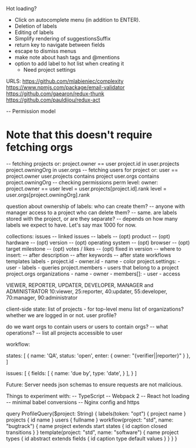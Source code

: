 Hot loading?
* Click on autocomplete menu (in addition to ENTER).
* Deletion of labels
* Editing of labels
* Simplify rendering of suggestionsSuffix
* return key to navigate between fields
* escape to dismiss menus
* make note about hash tags and @mentions
* option to add label to hot list when creating it
  * Need project settings

URLS:
  https://github.com/mlabieniec/complexity
  https://www.npmjs.com/package/email-validator
  https://github.com/gaearon/redux-thunk
  https://github.com/pauldijou/redux-act

-- Permission model
  # Note that this doesn't require fetching orgs
  -- fetching projects
    or:
      project.owner == user
      project.id in user.projects
      project.owningOrg in user.orgs
  -- fetching users for project
    or:
      user == project.owner
      user.projects contains project
      user.orgs contains project.owningOrg
  -- checking permissions
    perm level:
      owner: project.owner == user
      level = user.projects[project.id].rank
      level = user.orgs[project.owningOrg].rank

question about ownership of labels: who can create them?
  -- anyone with manager access to a project
who can delete them?
  -- same.
are labels stored with the project, or are they separate?
  -- depends on how many labels we expect to have. Let's say max 1000 for now.

collections:
  issues
    -- linked issues
    -- labels
    -- (opt) product
      -- (opt) hardware
      -- (opt) version
      -- (opt) operating system
    -- (opt) browser
    -- (opt) target milestone
    -- (opt) votes / likes
    -- (opt) fixed in version
    -- where to insert:
       -- after description
       -- after keywords
       -- after state
  workflows
  templates
  labels
    - project.id
    - owner.id
    - name
    - color
  project.settings:
    - user
    - labels
    - queries
  project.members - users that belong to a project
  project.orgs
  organizations
    - name
    - owner
    - members[]:
      - user
      - access

VIEWER, REPORTER, UPDATER, DEVELOPER, MANAGER and ADMINISTRATOR
10:viewer, 25:reporter, 40:updater, 55:developer, 70:manager, 90:administrator

client-side state:
  list of projects - for top-level menu
  list of organizations?
  whether we are logged in or not.
  user profile?

do we want orgs to contain users or users to contain orgs?
  -- what operations?
    -- list all projects accessible to user

workflow:

states: [
  {
    name: 'QA',
    status: 'open',
    enter: {
      owner: "{verifier||reporter}"
    }
  },
]

issues: [
  {
    fields: [
      {
        name: 'due by',
        type: 'date',
      }
    ],
  }
]

Future:
  Server needs json schemas to ensure requests are not malicious.

Things to experiment with:
  -- TypeScript
  -- Webpack 2
  -- React hot loading
  -- minimal babel conversions
  -- Nginx config and https


  query ProfileQuery($project: String) {
    labels(token: "opt") {
      project
      name
    }
    projects {
      id
      name
    }
    users {
      fullname
    }
    workflow(project: "std", name: "bugtrack") {
      name
      project
      extends
      start
      states {
        id
        caption
        closed
        transitions
      }
    }
    template(project: "std", name: "software") {
      name
      project
      types {
        id
        abstract
        extends
        fields {
          id
          caption
          type
          default
          values
        }
      }
    }
  }
